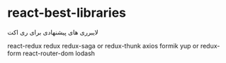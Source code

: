 # react-best-libraries
لایبرری های پیشنهادی برای ری اکت

react-redux
redux
redux-saga or redux-thunk
axios
formik yup or redux-form
react-router-dom
lodash
